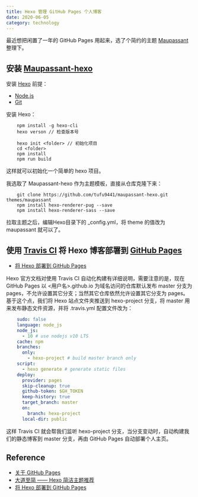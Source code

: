 ```yaml
---
title: Hexo 管理 GitHub Pages 个人博客
date: 2020-06-05
category: technology
---
```


最近想把闲置了一年的 GitHub Pages 用起来，选了个简约的主题 [Maupassant](https://github.com/pagecho/maupassant) 整理下。

## 安装 [Maupassant-hexo](https://github.com/tufu9441/maupassant-hexo)

安装 [Hexo](https://hexo.io/zh-cn/docs/) 前提：

- [Node.js](https://nodejs.org/en/docs/)
- [Git](https://git-scm.com/)

安装 Hexo：

````shell
    npm install -g hexo-cli
    hexo verson // 检查版本号

    hexo init <folder> // 初始化项目
    cd <folder>
    npm install
    npm run build
````

这样就可以初始化一个简单的 hexo 项目。

我选取了 Maupassant-hexo 作为主题模板，直接从仓库克隆下来：

````shell
    git clone https://github.com/tufu9441/maupassant-hexo.git themes/maupassant
    npm install hexo-renderer-pug --save
    npm install hexo-renderer-sass --save
````

拉取主题之后，编辑Hexo目录下的 _config.yml，将 theme 的值改为 maupassant 就可以了。

## 使用 [Travis CI](https://travis-ci.com/) 将 Hexo 博客部署到 [GitHub Pages](https://pages.github.com/)

- [将 Hexo 部署到 GitHub Pages](https://hexo.io/zh-cn/docs/github-pages)

Hexo 官方文档对使用 Travis CI 自动化构建有详细说明，需要注意的是，现在 GitHub Pages 以 <用户名>.github.io 为域名访问的仓库默认发布 master 分支为 pages，不允许设置其它分支；当然其它仓库依然允许设置其它分支为 pages。基于这个点，我们将 Hexo 站点文件夹推送到 hexo-project 分支，将 master 用来发布静态文件资源，并将 .travis.yml 配置文件改为：

````yml
    sudo: false
    language: node_js
    node_js:
      - 10 # use nodejs v10 LTS
    cache: npm
    branches:
      only:
        - hexo-project # build master branch only
    script:
      - hexo generate # generate static files
    deploy:
      provider: pages
      skip-cleanup: true
      github-token: $GH_TOKEN
      keep-history: true
      target_branch: master
      on:
        branch: hexo-project
      local-dir: public
````

这样 Travis CI 就会帮我们监听 hexo-project 分支，当分支变动时，自动构建我们的静态博客到 master 分支，再由 GitHub Pages 自动部署个人主页。

## Reference

- [关于 GitHub Pages](https://help.github.com/cn/github/working-with-github-pages/about-github-pages)
- [大道至简 —— Hexo 简洁主题推荐](https://www.haomwei.com/technology/maupassant-hexo.html)
- [将 Hexo 部署到 GitHub Pages](https://hexo.io/zh-cn/docs/github-pages)
